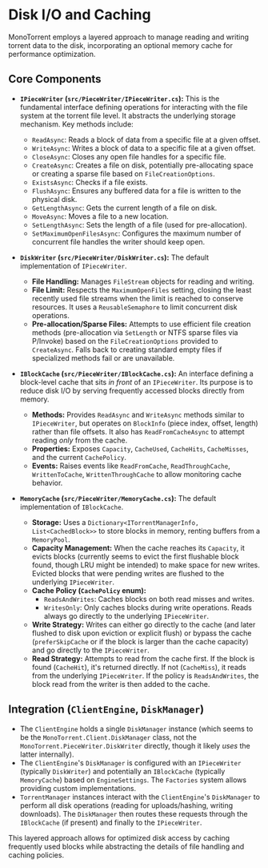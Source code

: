 # Disk I/O and Caching

MonoTorrent employs a layered approach to manage reading and writing torrent data to the disk, incorporating an optional memory cache for performance optimization.

## Core Components

*   **`IPieceWriter` (`src/PieceWriter/IPieceWriter.cs`):** This is the fundamental interface defining operations for interacting with the file system at the torrent file level. It abstracts the underlying storage mechanism. Key methods include:
    *   `ReadAsync`: Reads a block of data from a specific file at a given offset.
    *   `WriteAsync`: Writes a block of data to a specific file at a given offset.
    *   `CloseAsync`: Closes any open file handles for a specific file.
    *   `CreateAsync`: Creates a file on disk, potentially pre-allocating space or creating a sparse file based on `FileCreationOptions`.
    *   `ExistsAsync`: Checks if a file exists.
    *   `FlushAsync`: Ensures any buffered data for a file is written to the physical disk.
    *   `GetLengthAsync`: Gets the current length of a file on disk.
    *   `MoveAsync`: Moves a file to a new location.
    *   `SetLengthAsync`: Sets the length of a file (used for pre-allocation).
    *   `SetMaximumOpenFilesAsync`: Configures the maximum number of concurrent file handles the writer should keep open.

*   **`DiskWriter` (`src/PieceWriter/DiskWriter.cs`):** The default implementation of `IPieceWriter`.
    *   **File Handling:** Manages `FileStream` objects for reading and writing.
    *   **File Limit:** Respects the `MaximumOpenFiles` setting, closing the least recently used file streams when the limit is reached to conserve resources. It uses a `ReusableSemaphore` to limit concurrent disk operations.
    *   **Pre-allocation/Sparse Files:** Attempts to use efficient file creation methods (pre-allocation via `SetLength` or NTFS sparse files via P/Invoke) based on the `FileCreationOptions` provided to `CreateAsync`. Falls back to creating standard empty files if specialized methods fail or are unavailable.

*   **`IBlockCache` (`src/PieceWriter/IBlockCache.cs`):** An interface defining a block-level cache that sits *in front* of an `IPieceWriter`. Its purpose is to reduce disk I/O by serving frequently accessed blocks directly from memory.
    *   **Methods:** Provides `ReadAsync` and `WriteAsync` methods similar to `IPieceWriter`, but operates on `BlockInfo` (piece index, offset, length) rather than file offsets. It also has `ReadFromCacheAsync` to attempt reading *only* from the cache.
    *   **Properties:** Exposes `Capacity`, `CacheUsed`, `CacheHits`, `CacheMisses`, and the current `CachePolicy`.
    *   **Events:** Raises events like `ReadFromCache`, `ReadThroughCache`, `WrittenToCache`, `WrittenThroughCache` to allow monitoring cache behavior.

*   **`MemoryCache` (`src/PieceWriter/MemoryCache.cs`):** The default implementation of `IBlockCache`.
    *   **Storage:** Uses a `Dictionary<ITorrentManagerInfo, List<CachedBlock>>` to store blocks in memory, renting buffers from a `MemoryPool`.
    *   **Capacity Management:** When the cache reaches its `Capacity`, it evicts blocks (currently seems to evict the first flushable block found, though LRU might be intended) to make space for new writes. Evicted blocks that were pending writes are flushed to the underlying `IPieceWriter`.
    *   **Cache Policy (`CachePolicy` enum):**
        *   `ReadsAndWrites`: Caches blocks on both read misses and writes.
        *   `WritesOnly`: Only caches blocks during write operations. Reads always go directly to the underlying `IPieceWriter`.
    *   **Write Strategy:** Writes can either go directly to the cache (and later flushed to disk upon eviction or explicit flush) or bypass the cache (`preferSkipCache` or if the block is larger than the cache capacity) and go directly to the `IPieceWriter`.
    *   **Read Strategy:** Attempts to read from the cache first. If the block is found (`CacheHit`), it's returned directly. If not (`CacheMiss`), it reads from the underlying `IPieceWriter`. If the policy is `ReadsAndWrites`, the block read from the writer is then added to the cache.

## Integration (`ClientEngine`, `DiskManager`)

*   The `ClientEngine` holds a single `DiskManager` instance (which seems to be the `MonoTorrent.Client.DiskManager` class, not the `MonoTorrent.PieceWriter.DiskWriter` directly, though it likely *uses* the latter internally).
*   The `ClientEngine`'s `DiskManager` is configured with an `IPieceWriter` (typically `DiskWriter`) and potentially an `IBlockCache` (typically `MemoryCache`) based on `EngineSettings`. The `Factories` system allows providing custom implementations.
*   `TorrentManager` instances interact with the `ClientEngine`'s `DiskManager` to perform all disk operations (reading for uploads/hashing, writing downloads). The `DiskManager` then routes these requests through the `IBlockCache` (if present) and finally to the `IPieceWriter`.

This layered approach allows for optimized disk access by caching frequently used blocks while abstracting the details of file handling and caching policies.